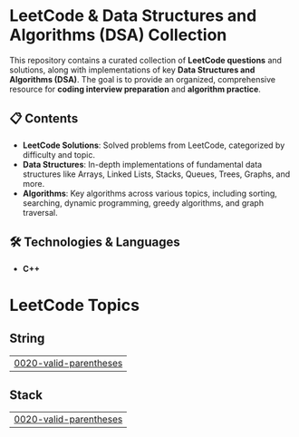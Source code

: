 # LeetCode & Data Structures and Algorithms (DSA) Collection

This repository contains a curated collection of **LeetCode questions** and solutions, along with implementations of key **Data Structures and Algorithms (DSA)**. The goal is to provide an organized, comprehensive resource for **coding interview preparation** and **algorithm practice**.

## 📋 Contents

- **LeetCode Solutions**: Solved problems from LeetCode, categorized by difficulty and topic.
- **Data Structures**: In-depth implementations of fundamental data structures like Arrays, Linked Lists, Stacks, Queues, Trees, Graphs, and more.
- **Algorithms**: Key algorithms across various topics, including sorting, searching, dynamic programming, greedy algorithms, and graph traversal.

## 🛠️ Technologies & Languages
- **C++**





<!---LeetCode Topics Start-->
# LeetCode Topics
## String
|  |
| ------- |
| [0020-valid-parentheses](https://github.com/sahilsoni56/Cpp-DSA/tree/master/0020-valid-parentheses) |
## Stack
|  |
| ------- |
| [0020-valid-parentheses](https://github.com/sahilsoni56/Cpp-DSA/tree/master/0020-valid-parentheses) |
<!---LeetCode Topics End-->